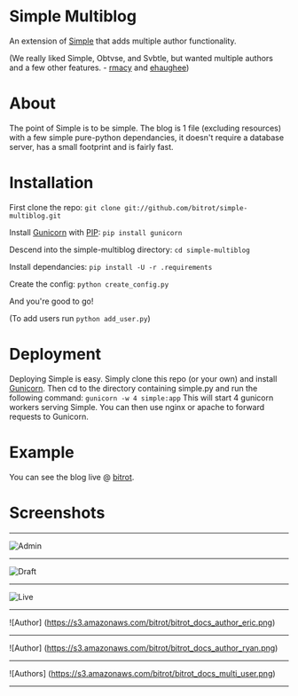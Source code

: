 Simple Multiblog
================
An extension of [Simple](https://github.com/orf/simple) that adds multiple author functionality.

(We really liked Simple, Obtvse, and Svbtle, but wanted multiple authors and a few other features. \- [rmacy](https://github.com/rmacy) and [ehaughee](https://github.com/ehaughee))

About
============
The point of Simple is to be simple. The blog is 1 file (excluding resources) with a few simple pure-python dependancies, it doesn't
require a database server, has a small footprint and is fairly fast.

Installation
============
First clone the repo:
``git clone git://github.com/bitrot/simple-multiblog.git``

Install [Gunicorn](http://gunicorn.org) with [PIP](https://crate.io/packages/pip/):
``pip install gunicorn``

Descend into the simple-multiblog directory:
``cd simple-multiblog``

Install dependancies:
``pip install -U -r .requirements``

Create the config:
``python create_config.py``

And you're good to go!

(To add users run ``python add_user.py``)

Deployment
============
Deploying Simple is easy. Simply clone this repo (or your own) and install [Gunicorn](http://gunicorn.org/).
Then cd to the directory containing simple.py and run the following command:
``gunicorn -w 4 simple:app``
This will start 4 gunicorn workers serving Simple. You can then use nginx or apache to forward requests to Gunicorn.

Example
============
You can see the blog live @ [bitrot](http://bitrot.io/).

Screenshots
===========
- - -
![Admin](https://s3.amazonaws.com/bitrot/bitrot_docs_admin.png)
- - -
![Draft](https://s3.amazonaws.com/bitrot/bitrot_docs_edit.png)
- - -
![Live](https://s3.amazonaws.com/bitrot/bitrot_docs_post.png)
- - -
![Author] (https://s3.amazonaws.com/bitrot/bitrot_docs_author_eric.png)
- - -
![Author] (https://s3.amazonaws.com/bitrot/bitrot_docs_author_ryan.png)
- - -
![Authors] (https://s3.amazonaws.com/bitrot/bitrot_docs_multi_user.png)
- - -
